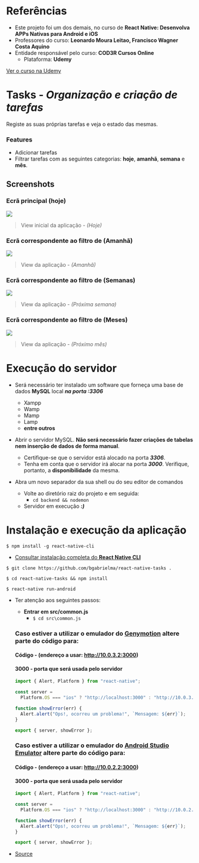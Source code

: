# Referências

- Este projeto foi um dos demais, no curso de **React Native: Desenvolva APPs Nativas para Android e iOS**
- Professores do curso: **Leonardo Moura Leitao, Francisco Wagner Costa Aquino**
- Entidade responsável pelo curso: **COD3R Cursos Online**
  - Plataforma: **Udemy**

[Ver o curso na Udemy](https://www.udemy.com/curso-react-native/)

# Tasks - _Organização e criação de tarefas_

Registe as suas próprias tarefas e veja o estado das mesmas.

### Features

- Adicionar tarefas
- Filtrar tarefas com as seguintes categorias: **hoje**, **amanhã**, **semana** e **mês**.

## Screenshots

### Ecrã principal **(hoje)**

![](https://raw.githubusercontent.com/bgabrielma/react-native-tasks/master/images-presentation/today.png)

> View inicial da aplicação - _(Hoje)_

### Ecrã correspondente ao filtro de **(Amanhã)**

![](https://raw.githubusercontent.com/bgabrielma/react-native-tasks/master/images-presentation/tomorrow.png)

> View da aplicação - _(Amanhã)_

### Ecrã correspondente ao filtro de **(Semanas)**

![](https://raw.githubusercontent.com/bgabrielma/react-native-tasks/master/images-presentation/nextweek.png)

> View da aplicação - _(Próxima semana)_

### Ecrã correspondente ao filtro de **(Meses)**

![](https://raw.githubusercontent.com/bgabrielma/react-native-tasks/master/images-presentation/nextmonth.png)

> View da aplicação - _(Próximo mês)_

# Execução do servidor

- Será necessário ter instalado um software que forneça uma base de dados **MySQL** local **_na porta :3306_**
  - Xampp
  - Wamp
  - Mamp
  - Lamp
  - **entre outros**
- Abrir o servidor MySQL. **Não será necessário fazer criações de tabelas nem inserção de dados de forma manual**.
  - Certifique-se que o servidor está alocado na porta **_3306_**.
  - Tenha em conta que o servidor irá alocar na porta **_3000_**. Verifique, portanto, a **disponibilidade** da mesma.
- Abra um novo separador da sua shell ou do seu editor de comandos

  - Volte ao diretório raiz do projeto e em seguida:
    - `cd backend && nodemon`
  - Servidor em execução **_:)_**

# Instalação e execução da aplicação

`$ npm install -g react-native-cli`

- [Consultar instalação completa do **React Native CLI**](https://facebook.github.io/react-native/docs/getting-started)

`$ git clone https://github.com/bgabrielma/react-native-tasks .`

`$ cd react-native-tasks && npm install`

`$ react-native run-android`

- Ter atenção aos seguintes passos:

  - **Entrar em src/common.js**
    - `$ cd src\common.js`

  ### Caso estiver a utilizar o emulador do [**Genymotion**](https://www.genymotion.com/) altere parte do código para:

  #### Código - (endereço a usar: http://10.0.3.2:3000)

  #### 3000 - porta que será usada pelo servidor

  ```javascript
  import { Alert, Platform } from "react-native";

  const server =
    Platform.OS === "ios" ? "http://localhost:3000" : "http://10.0.3.2:3000";

  function showError(err) {
    Alert.alert("Ops!, ocorreu um problema!", `Mensagem: ${err}`);
  }

  export { server, showError };
  ```

  ### Caso estiver a utilizar o emulador do [**Android Studio Emulator**](https://developer.android.com/studio/run/emulator) altere parte do código para:

  #### Código - (endereço a usar: http://10.0.2.2:3000)

  #### 3000 - porta que será usada pelo servidor

  ```javascript
  import { Alert, Platform } from "react-native";

  const server =
    Platform.OS === "ios" ? "http://localhost:3000" : "http://10.0.2.2:3000";

  function showError(err) {
    Alert.alert("Ops!, ocorreu um problema!", `Mensagem: ${err}`);
  }

  export { server, showError };
  ```

- [Source](https://stackoverflow.com/questions/5528850/how-do-you-connect-localhost-in-the-android-emulator)
